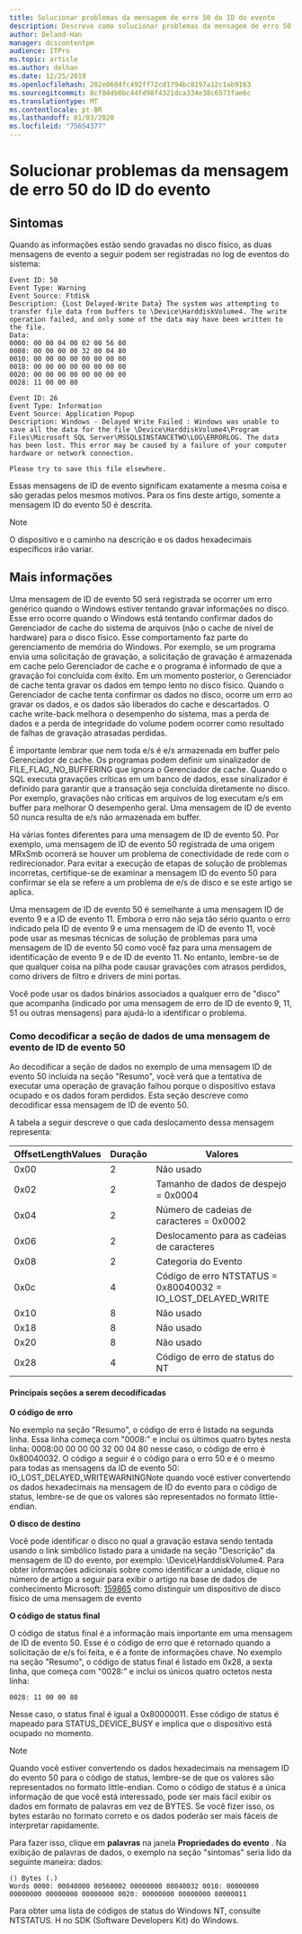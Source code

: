 ```yaml
---
title: Solucionar problemas da mensagem de erro 50 do ID do evento
description: Descreve como solucionar problemas da mensagem de erro 50 do ID do evento
author: Deland-Han
manager: dcscontentpm
audience: ITPro
ms.topic: article
ms.author: delhan
ms.date: 12/25/2019
ms.openlocfilehash: 202e0604fc492ff72cd1794bc8197a12c1ab9163
ms.sourcegitcommit: 8cf04db0bc44fd98f4321dca334e38c6573fae6c
ms.translationtype: MT
ms.contentlocale: pt-BR
ms.lasthandoff: 01/03/2020
ms.locfileid: "75654377"
---
```

# <a name="troubleshoot-the-event-id-50-error-message"></a>Solucionar problemas da mensagem de erro 50 do ID do evento

##  <a name="symptoms"></a>Sintomas

Quando as informações estão sendo gravadas no disco físico, as duas mensagens de evento a seguir podem ser registradas no log de eventos do sistema: 

```
Event ID: 50 
Event Type: Warning 
Event Source: Ftdisk 
Description: {Lost Delayed-Write Data} The system was attempting to transfer file data from buffers to \Device\HarddiskVolume4. The write operation failed, and only some of the data may have been written to the file.
Data: 
0000: 00 00 04 00 02 00 56 00 
0008: 00 00 00 00 32 00 04 80 
0010: 00 00 00 00 00 00 00 00 
0018: 00 00 00 00 00 00 00 00 
0020: 00 00 00 00 00 00 00 00 
0028: 11 00 00 80 
```

```
Event ID: 26 
Event Type: Information
Event Source: Application Popup
Description: Windows - Delayed Write Failed : Windows was unable to save all the data for the file \Device\HarddiskVolume4\Program Files\Microsoft SQL Server\MSSQL$INSTANCETWO\LOG\ERRORLOG. The data has been lost. This error may be caused by a failure of your computer hardware or network connection.

Please try to save this file elsewhere.
```

Essas mensagens de ID de evento significam exatamente a mesma coisa e são geradas pelos mesmos motivos. Para os fins deste artigo, somente a mensagem ID do evento 50 é descrita.

> [!NOTE] 
> O dispositivo e o caminho na descrição e os dados hexadecimais específicos irão variar. 

##  <a name="more-information"></a>Mais informações

Uma mensagem de ID de evento 50 será registrada se ocorrer um erro genérico quando o Windows estiver tentando gravar informações no disco. Esse erro ocorre quando o Windows está tentando confirmar dados do Gerenciador de cache do sistema de arquivos (não o cache de nível de hardware) para o disco físico. Esse comportamento faz parte do gerenciamento de memória do Windows. Por exemplo, se um programa envia uma solicitação de gravação, a solicitação de gravação é armazenada em cache pelo Gerenciador de cache e o programa é informado de que a gravação foi concluída com êxito. Em um momento posterior, o Gerenciador de cache tenta gravar os dados em tempo lento no disco físico. Quando o Gerenciador de cache tenta confirmar os dados no disco, ocorre um erro ao gravar os dados, e os dados são liberados do cache e descartados. O cache write-back melhora o desempenho do sistema, mas a perda de dados e a perda de integridade do volume podem ocorrer como resultado de falhas de gravação atrasadas perdidas.

É importante lembrar que nem toda e/s é e/s armazenada em buffer pelo Gerenciador de cache. Os programas podem definir um sinalizador de FILE_FLAG_NO_BUFFERING que ignora o Gerenciador de cache. Quando o SQL executa gravações críticas em um banco de dados, esse sinalizador é definido para garantir que a transação seja concluída diretamente no disco. Por exemplo, gravações não críticas em arquivos de log executam e/s em buffer para melhorar O desempenho geral. Uma mensagem de ID de evento 50 nunca resulta de e/s não armazenada em buffer.

Há várias fontes diferentes para uma mensagem de ID de evento 50. Por exemplo, uma mensagem de ID de evento 50 registrada de uma origem MRxSmb ocorrerá se houver um problema de conectividade de rede com o redirecionador. Para evitar a execução de etapas de solução de problemas incorretas, certifique-se de examinar a mensagem ID do evento 50 para confirmar se ela se refere a um problema de e/s de disco e se este artigo se aplica.

Uma mensagem de ID de evento 50 é semelhante a uma mensagem ID de evento 9 e a ID de evento 11. Embora o erro não seja tão sério quanto o erro indicado pela ID de evento 9 e uma mensagem de ID de evento 11, você pode usar as mesmas técnicas de solução de problemas para uma mensagem de ID de evento 50 como você faz para uma mensagem de identificação de evento 9 e de ID de evento 11. No entanto, lembre-se de que qualquer coisa na pilha pode causar gravações com atrasos perdidos, como drivers de filtro e drivers de mini portas. 

Você pode usar os dados binários associados a qualquer erro de "disco" que acompanha (indicado por uma mensagem de erro de ID de evento 9, 11, 51 ou outras mensagens) para ajudá-lo a identificar o problema.

###  <a name="how-to-decode-the-data-section-of-an-event-id-50-event-message"></a>Como decodificar a seção de dados de uma mensagem de evento de ID de evento 50 

Ao decodificar a seção de dados no exemplo de uma mensagem ID de evento 50 incluída na seção "Resumo", você verá que a tentativa de executar uma operação de gravação falhou porque o dispositivo estava ocupado e os dados foram perdidos. Esta seção descreve como decodificar essa mensagem de ID de evento 50. 

A tabela a seguir descreve o que cada deslocamento dessa mensagem representa: 

|OffsetLengthValues|Duração|Valores|
|-----------|------------|---------|
|0x00|2|Não usado|
|0x02|2|Tamanho de dados de despejo = 0x0004|
|0x04|2|Número de cadeias de caracteres = 0x0002|
|0x06|2|Deslocamento para as cadeias de caracteres|
|0x08|2|Categoria do Evento|
|0x0c|4|Código de erro NTSTATUS = 0x80040032 = IO_LOST_DELAYED_WRITE|
|0x10|8|Não usado|
|0x18|8|Não usado|
|0x20|8|Não usado|
|0x28|4|Código de erro de status do NT|

#### <a name="key-sections-to-decode"></a>Principais seções a serem decodificadas

**O código de erro**

No exemplo na seção "Resumo", o código de erro é listado na segunda linha. Essa linha começa com "0008:" e inclui os últimos quatro bytes nesta linha: 0008:00 00 00 00 32 00 04 80 nesse caso, o código de erro é 0x80040032. O código a seguir é o código para o erro 50 e é o mesmo para todas as mensagens da ID de evento 50: IO_LOST_DELAYED_WRITEWARNINGNote quando você estiver convertendo os dados hexadecimais na mensagem de ID do evento para o código de status, lembre-se de que os valores são representados no formato little-endian.

**O disco de destino**

Você pode identificar o disco no qual a gravação estava sendo tentada usando o link simbólico listado para a unidade na seção "Descrição" da mensagem de ID do evento, por exemplo: \Device\HarddiskVolume4. Para obter informações adicionais sobre como identificar a unidade, clique no número de artigo a seguir para exibir o artigo na base de dados de conhecimento Microsoft: [159865](/EN-US/help/159865) como distinguir um dispositivo de disco físico de uma mensagem de evento

**O código de status final**

O código de status final é a informação mais importante em uma mensagem de ID de evento 50. Esse é o código de erro que é retornado quando a solicitação de e/s foi feita, e é a fonte de informações chave. No exemplo na seção "Resumo", o código de status final é listado em 0x28, a sexta linha, que começa com "0028:" e inclui os únicos quatro octetos nesta linha: 

```
0028: 11 00 00 80 
```

Nesse caso, o status final é igual a 0x80000011. Esse código de status é mapeado para STATUS_DEVICE_BUSY e implica que o dispositivo está ocupado no momento.

>[!NOTE] 
> Quando você estiver convertendo os dados hexadecimais na mensagem ID do evento 50 para o código de status, lembre-se de que os valores são representados no formato little-endian. Como o código de status é a única informação de que você está interessado, pode ser mais fácil exibir os dados em formato de palavras em vez de BYTES. Se você fizer isso, os bytes estarão no formato correto e os dados poderão ser mais fáceis de interpretar rapidamente.

Para fazer isso, clique em **palavras** na janela **Propriedades do evento** . Na exibição de palavras de dados, o exemplo na seção "sintomas" seria lido da seguinte maneira: dados: 

```
() Bytes (.) 
Words 0000: 00040000 00560002 00000000 80040032 0010: 00000000 00000000 00000000 00000000 0020: 00000000 00000000 80000011
```

Para obter uma lista de códigos de status do Windows NT, consulte NTSTATUS. H no SDK (Software Developers Kit) do Windows.